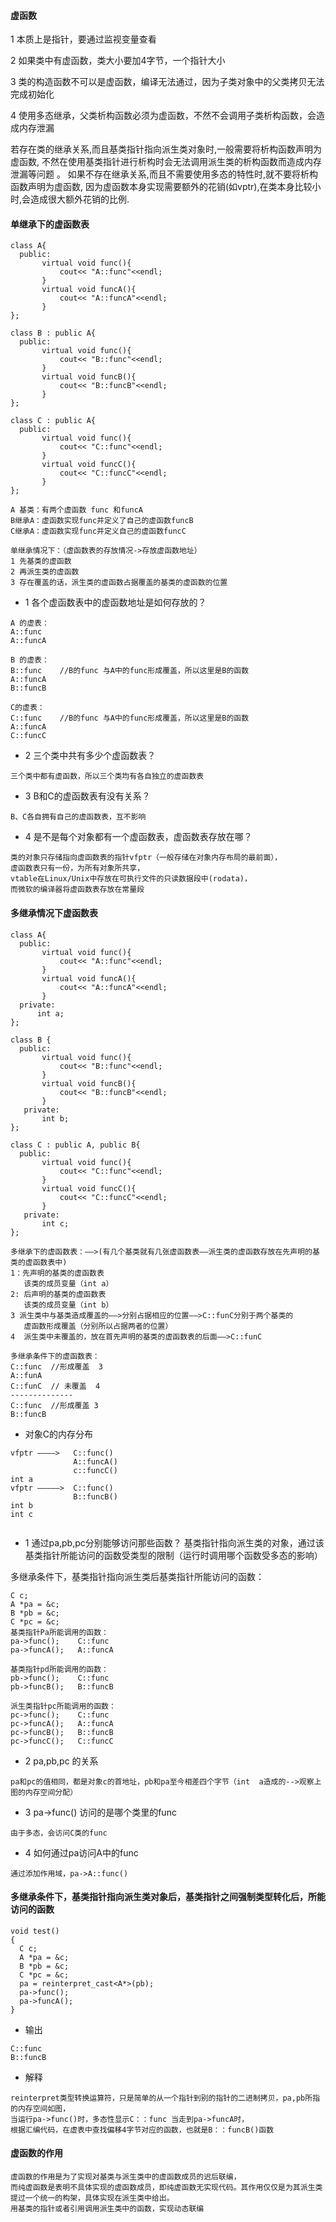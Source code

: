 #### 虚函数

1 本质上是指针，要通过监视变量查看  

2 如果类中有虚函数，类大小要加4字节，一个指针大小  

3 类的构造函数不可以是虚函数，编译无法通过，因为子类对象中的父类拷贝无法完成初始化  

4 使用多态继承，父类析构函数必须为虚函数，不然不会调用子类析构函数，会造成内存泄漏


若存在类的继承关系,而且基类指针指向派生类对象时,一般需要将析构函数声明为虚函数,
不然在使用基类指针进行析构时会无法调用派生类的析构函数而造成内存泄漏等问题 。
如果不存在继承关系,而且不需要使用多态的特性时,就不要将析构函数声明为虚函数,
因为虚函数本身实现需要额外的花销(如vptr),在类本身比较小时,会造成很大额外花销的比例. 

#### 单继承下的虚函数表
```
class A{
  public:
       virtual void func(){
           cout<< "A::func"<<endl;
       }
       virtual void funcA(){
           cout<< "A::funcA"<<endl;
       }
};

class B : public A{
  public:
       virtual void func(){
           cout<< "B::func"<<endl;
       }
       virtual void funcB(){
           cout<< "B::funcB"<<endl;
       }
};

class C : public A{
  public:
       virtual void func(){
           cout<< "C::func"<<endl;
       }
       virtual void funcC(){
           cout<< "C::funcC"<<endl;
       }
};
```
```
A 基类：有两个虚函数 func 和funcA
B继承A：虚函数实现func并定义了自己的虚函数funcB
C继承A：虚函数实现func并定义自己的虚函数funcC
```
```
单继承情况下：（虚函数表的存放情况->存放虚函数地址）
1 先基类的虚函数
2 再派生类的虚函数
3 存在覆盖的话，派生类的虚函数占据覆盖的基类的虚函数的位置

```
+ 1 各个虚函数表中的虚函数地址是如何存放的？

```
A 的虚表：
A::func
A::funcA

B 的虚表：
B::func    //B的func 与A中的func形成覆盖，所以这里是B的函数
A::funcA
B::funcB

C的虚表：
C::func    //B的func 与A中的func形成覆盖，所以这里是B的函数
A::funcA
C::funcC
```
+ 2 三个类中共有多少个虚函数表？
```
三个类中都有虚函数，所以三个类均有各自独立的虚函数表
```
+ 3 B和C的虚函数表有没有关系？
```
B、C各自拥有自己的虚函数表，互不影响
```
+ 4 是不是每个对象都有一个虚函数表，虚函数表存放在哪？
```
类的对象只存储指向虚函数表的指针vfptr（一般存储在对象内存布局的最前面），
虚函数表只有一份，为所有对象所共享，
vtable在Linux/Unix中存放在可执行文件的只读数据段中(rodata)，
而微软的编译器将虚函数表存放在常量段
```

#### 多继承情况下虚函数表
```
class A{
  public:
       virtual void func(){
           cout<< "A::func"<<endl;
       }
       virtual void funcA(){
           cout<< "A::funcA"<<endl;
       }
  private:
      int a;
};

class B {
  public:
       virtual void func(){
           cout<< "B::func"<<endl;
       }
       virtual void funcB(){
           cout<< "B::funcB"<<endl;
       }
   private:
       int b;
};

class C : public A, public B{
  public:
       virtual void func(){
           cout<< "C::func"<<endl;
       }
       virtual void funcC(){
           cout<< "C::funcC"<<endl;
       }
   private:
       int c;
};
```
```
多继承下的虚函数表：——>(有几个基类就有几张虚函数表——派生类的虚函数存放在先声明的基类的虚函数表中)
1：先声明的基类的虚函数表
   该类的成员变量（int a）
2: 后声明的基类的虚函数表
   该类的成员变量（int b）
3 派生类中与基类造成覆盖的——>分别占据相应的位置——>C::funC分别于两个基类的
   虚函数形成覆盖（分别所以占据两者的位置）
4  派生类中未覆盖的，放在首先声明的基类的虚函数表的后面——>C::funC

```
```
多继承条件下的虚函数表：
C::func  //形成覆盖  3
A::funA
C::funC  // 未覆盖  4
--------------
C::func  //形成覆盖 3
B::funcB

```
+ 对象C的内存分布
```
vfptr ————>   C::func()
              A::funcA()
              c::funcC()
int a
vfptr —————>  C::func()
              B::funcB()
int b
int c
         
```

+ 1 通过pa,pb,pc分别能够访问那些函数？
基类指针指向派生类的对象，通过该基类指针所能访问的函数受类型的限制（运行时调用哪个函数受多态的影响）

多继承条件下，基类指针指向派生类后基类指针所能访问的函数：
```
C c;
A *pa = &c;
B *pb = &c;
C *pc = &c;
基类指针Pa所能调用的函数：
pa->func();    C::func
pa->funcA();   A::funcA

基类指针pd所能调用的函数：
pb->func();    C::func
pb->funcB();   B::funcB

派生类指针pc所能调用的函数：
pc->func();    C::func
pc->funcA();   A::funcA
pc->funcB();   B::funcB
pc->funcC();   C::funcC

```
+ 2 pa,pb,pc 的关系
```
pa和pc的值相同，都是对象c的首地址，pb和pa至今相差四个字节（int  a造成的-->观察上图的内存空间分配）
```
+ 3  pa->func() 访问的是哪个类里的func
```
由于多态，会访问C类的func
```
+ 4 如何通过pa访问A中的func
```
通过添加作用域，pa->A::func()
```

#### 多继承条件下，基类指针指向派生类对象后，基类指针之间强制类型转化后，所能访问的函数
```
void test()
{
  C c;
  A *pa = &c;
  B *pb = &c;
  C *pc = &c;
  pa = reinterpret_cast<A*>(pb);
  pa->func();
  pa->funcA();
}
```
+ 输出
```
C::func
B::funcB
```
+ 解释
```
reinterpret类型转换运算符，只是简单的从一个指针到别的指针的二进制拷贝，pa,pb所指的内存空间如图，
当运行pa->func()时，多态性显示C：：func 当走到pa->funcA时，
根据汇编代码，在虚表中查找偏移4字节对应的函数，也就是B：：funcB()函数

```
#### 虚函数的作用
```
虚函数的作用是为了实现对基类与派生类中的虚函数成员的迟后联编，
而纯虚函数是表明不具体实现的虚函数成员，即纯虚函数无实现代码。其作用仅仅是为其派生类提过一个统一的构架，具体实现在派生类中给出。
用基类的指针或者引用调用派生类中的函数，实现动态联编

```
